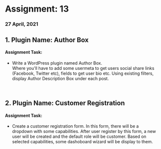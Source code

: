 # Assignment: 13
### 27 April, 2021

## 1. Plugin Name: Author Box
#### Assignment Task:
<ul>
<li>Write a WordPress plugin named Author Box.<br>
Where you'll have to add some usermeta to get users social share links (Facebook, Twitter etc), fields to get user bio etc. Using existing filters, display Author Description Box under each post.</li>
</ul>
<br>

## 2. Plugin Name: Customer Registration
#### Assignment Task:
<ul>
<li>Create a customer registration form. In this form, there will be a dropdown with some capabilities. After user register by this form, a new user will be created and the default role will be customer. Based on selected capabilities, some dashoboard wizard will be display to them.</li>
</ul>
<br>

